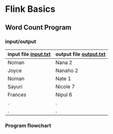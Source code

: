 # Flink Basics
## Word Count Program
### input/output
| input file [input.txt](../files/input.txt)    | output file [output.txt](../files/output.txt)    |
| ---------------------------                   | -----------------------------------------------  |
| Noman                                         | Nana 2                                           |
| Joyce                                         | Nanaho 2                                         |
| Noman                                         | Nate 1                                           |
| Sayuri                                        | Nicole 7                                         |
| Frances                                       | Nipul 6                                          |
| .                                             | .                                                |
| .                                             | .                                                |
### Program flowchart



